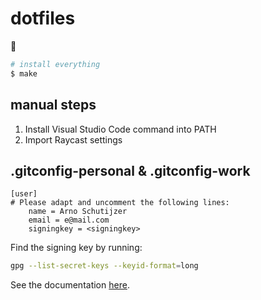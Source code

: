# dotfiles

:information_desk_person:

```bash
# install everything
$ make
```

## manual steps

1. Install Visual Studio Code command into PATH
2. Import Raycast settings

## .gitconfig-personal & .gitconfig-work

```
[user]
# Please adapt and uncomment the following lines:
	name = Arno Schutijzer
	email = e@mail.com
	signingkey = <signingkey>
```

Find the signing key by running:

```bash
gpg --list-secret-keys --keyid-format=long
```

See the documentation [here](https://docs.github.com/en/authentication/managing-commit-signature-verification).
